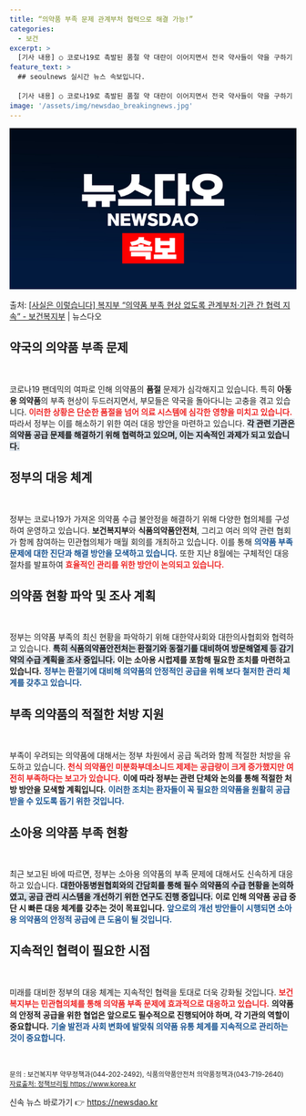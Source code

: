 ```yaml
---
title: “의약품 부족 문제 관계부처 협력으로 해결 가능!”
categories:
  - 보건
excerpt: >
  [기사 내용] ○ 코로나19로 촉발된 품절 약 대란이 이어지면서 전국 약사들이 약을 구하기 어렵고, 특히 소…
feature_text: >
  ## seoulnews 실시간 뉴스 속보입니다.

  [기사 내용] ○ 코로나19로 촉발된 품절 약 대란이 이어지면서 전국 약사들이 약을 구하기 어렵고, 특히 소…
image: '/assets/img/newsdao_breakingnews.jpg'
---
```


![뉴스다오 속보](/assets/img/newsdao_breakingnews.jpg)

<p>출처: <a href="https://newsdao.kr/1939" rel="dofollow">[사실은 이렇습니다] 복지부 “의약품 부족 현상 없도록 관계부처·기관 간 협력 지속” - 보건복지부</a> | 뉴스다오</p>

<h2 data-ke-size="size26">약국의 의약품 부족 문제</h2>

<p data-ke-size="size16">&nbsp;</p>

코로나19 팬데믹의 여파로 인해 의약품의 <b>품절</b> 문제가 심각해지고 있습니다. 특히 <b>아동용 의약품</b>의 부족 현상이 두드러지면서, 부모들은 약국을 돌아다니는 고충을 겪고 있습니다. <b><span style="color: #ee2323;">이러한 상황은 단순한 품절을 넘어 의료 시스템에 심각한 영향을 미치고 있습니다.</span></b> 따라서 정부는 이를 해소하기 위한 여러 대응 방안을 마련하고 있습니다. <b><span style="background-color: #21538527;">각 관련 기관은 의약품 공급 문제를 해결하기 위해 협력하고 있으며, 이는 지속적인 과제가 되고 있습니다.</span></b>   

<h2 data-ke-size="size26">정부의 대응 체계</h2>

<p data-ke-size="size16">&nbsp;</p>

정부는 코로나19가 가져온 의약품 수급 불안정을 해결하기 위해 다양한 협의체를 구성하여 운영하고 있습니다. <b>보건복지부</b>와 <b>식품의약품안전처</b>, 그리고 여러 의약 관련 협회가 함께 참여하는 민관협의체가 매월 회의를 개최하고 있습니다. 이를 통해 <b><span style="color: #1a5490;">의약품 부족 문제에 대한 진단과 해결 방안을 모색하고 있습니다.</span></b> 또한 지난 8월에는 구체적인 대응 절차를 발표하여 <b><span style="color: #ee2323;">효율적인 관리를 위한 방안이 논의되고 있습니다.</span></b>     
    
<h2 data-ke-size="size26">의약품 현황 파악 및 조사 계획</h2>

<p data-ke-size="size16">&nbsp;</p>

정부는 의약품 부족의 최신 현황을 파악하기 위해 대한약사회와 대한의사협회와 협력하고 있습니다. <b><span style="background-color: #21538527;">특히 식품의약품안전처는 환절기와 동절기를 대비하여 방문해열제 등 감기약의 수급 계획을 조사 중입니다.</span></b> <b>이는 소아용 시럽제를 포함해 필요한 조치를 마련하고 있습니다.</b> <b><span style="color: #1a5490;">정부는 환절기에 대비해 의약품의 안정적인 공급을 위해 보다 철저한 관리 체계를 갖추고 있습니다.</span></b>   

<h2 data-ke-size="size26">부족 의약품의 적절한 처방 지원</h2>

<p data-ke-size="size16">&nbsp;</p>

부족이 우려되는 의약품에 대해서는 정부 차원에서 공급 독려와 함께 적절한 처방을 유도하고 있습니다. <b><span style="color: #ee2323;">천식 의약품인 미분화부데소니드 제제는 공급량이 크게 증가했지만 여전히 부족하다는 보고가 있습니다.</span></b> <b>이에 따라 정부는 관련 단체와 논의를 통해 적절한 처방 방안을 모색할 계획입니다.</b> <b><span style="color: #1a5490;">이러한 조치는 환자들이 꼭 필요한 의약품을 원활히 공급받을 수 있도록 돕기 위한 것입니다.</span></b>

<h2 data-ke-size="size26">소아용 의약품 부족 현황</h2>

<p data-ke-size="size16">&nbsp;</p>

최근 보고된 바에 따르면, 정부는 소아용 의약품의 부족 문제에 대해서도 신속하게 대응하고 있습니다. <b><span style="background-color: #21538527;">대한아동병원협회와의 간담회를 통해 필수 의약품의 수급 현황을 논의하였고, 공급 관리 시스템을 개선하기 위한 연구도 진행 중입니다.</span></b> <b>이로 인해 의약품 공급 중단 시 빠른 대응 체계를 갖추는 것이 목표입니다.</b> <b><span style="color: #1a5490;">앞으로의 개선 방안들이 시행되면 소아용 의약품의 안정적 공급에 큰 도움이 될 것입니다.</span></b>

<h2 data-ke-size="size26">지속적인 협력이 필요한 시점</h2>

<p data-ke-size="size16">&nbsp;</p>

미래를 대비한 정부의 대응 체계는 지속적인 협력을 토대로 더욱 강화될 것입니다. <b><span style="color: #ee2323;">보건복지부는 민관협의체를 통해 의약품 부족 문제에 효과적으로 대응하고 있습니다.</span></b> <b>의약품의 안정적 공급을 위한 협업은 앞으로도 필수적으로 진행되어야 하며, 각 기관의 역할이 중요합니다.</b> <b><span style="color: #1a5490;">기술 발전과 사회 변화에 발맞춰 의약품 유통 체계를 지속적으로 관리하는 것이 중요합니다.</span></b> 

<p data-ke-size="size16">&nbsp;</p>

<small>문의 : 보건복지부 약무정책과(044-202-2492), 식품의약품안전처 의약품정책과(043-719-2640) <br> <a href="https://newsdao.kr/1939">자료출처: 정책브리핑 https://www.korea.kr</a></small> 

신속 뉴스 바로가기 👉 <a href="https://newsdao.kr" rel="dofollow">https://newsdao.kr</a>



